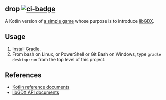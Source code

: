 ## drop [![ci-badge]][ci-travis]

A Kotlin version of [a simple game] whose purpose is to introduce [libGDX].

## Usage

1. [Install Gradle].
2. From bash on Linux, or PowerShell or Git Bash on Windows, type `gradle desktop:run` from the top level of this project.

## References ##

* [Kotlin reference documents]
* [libGDX API documents]

[ci-badge]: https://travis-ci.org/dksmiffs/drop.svg "Travis CI build status"
[ci-travis]: https://travis-ci.org/dksmiffs/drop
[a simple game]: https://github.com/libgdx/libgdx/wiki/A-simple-game
[libGDX]: https://libgdx.badlogicgames.com/
[Install Gradle]: https://docs.gradle.org/current/userguide/installation.html
[Kotlin reference documents]: https://kotlinlang.org/docs/reference/
[libGDX API documents]: https://libgdx.badlogicgames.com/ci/nightlies/docs/api/
